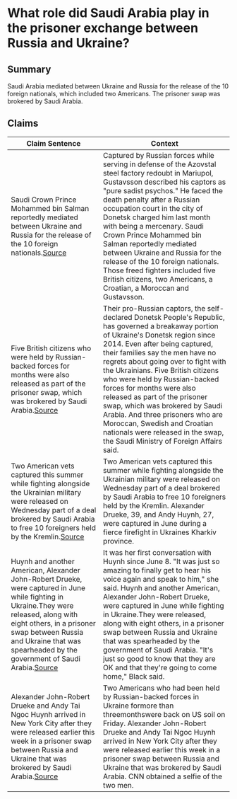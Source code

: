 # What role did Saudi Arabia play in the prisoner exchange between Russia and Ukraine?

## Summary
Saudi Arabia mediated between Ukraine and Russia for the release of the 10 foreign nationals, which included two Americans. The prisoner swap was brokered by Saudi Arabia.

## Claims
| Claim Sentence | Context |
|---|---|
|Saudi Crown Prince Mohammed bin Salman reportedly mediated between Ukraine and Russia for the release of the 10 foreign nationals.<a href="https://www.coffeeordie.com/ukrainian-pows-prisoners-war" target="_blank">Source</a>| Captured by Russian forces while serving in defense of the Azovstal steel factory redoubt in Mariupol, Gustavsson described his captors as "pure sadist psychos." He faced the death penalty after a Russian occupation court in the city of Donetsk charged him last month with being a mercenary. Saudi Crown Prince Mohammed bin Salman reportedly mediated between Ukraine and Russia for the release of the 10 foreign nationals. Those freed fighters included five British citizens, two Americans, a Croatian, a Moroccan and Gustavsson.|
|Five British citizens who were held by Russian-backed forces for months were also released as part of the prisoner swap, which was brokered by Saudi Arabia.<a href="https://www.cnn.com/europe/live-news/russia-ukraine-war-news-09-24-22/h_6d98d13e1b46c46ab22556d646c17287" target="_blank">Source</a>| Their pro-Russian captors, the self-declared Donetsk People's Republic, has governed a breakaway portion of Ukraine's Donetsk region since 2014. Even after being captured, their families say the men have no regrets about going over to fight with the Ukrainians. Five British citizens who were held by Russian-backed forces for months were also released as part of the prisoner swap, which was brokered by Saudi Arabia. And three prisoners who are Moroccan, Swedish and Croatian nationals were released in the swap, the Saudi Ministry of Foreign Affairs said.|
|Two American vets captured this summer while fighting alongside the Ukrainian military were released on Wednesday part of a deal brokered by Saudi Arabia to free 10 foreigners held by the Kremlin.<a href="https://nypost.com/2022/09/21/russia-frees-us-prisoners-of-war-after-saudi-mediation/" target="_blank">Source</a>| Two American vets captured this summer while fighting alongside the Ukrainian military were released on Wednesday part of a deal brokered by Saudi Arabia to free 10 foreigners held by the Kremlin. Alexander Drueke, 39, and Andy Huynh, 27, were captured in June during a fierce firefight in Ukraines Kharkiv province.|
|Huynh and another American, Alexander John-Robert Drueke, were captured in June while fighting in Ukraine.They were released, along with eight others, in a prisoner swap between Russia and Ukraine that was spearheaded by the government of Saudi Arabia.<a href="https://www.cnn.com/europe/live-news/russia-ukraine-war-news-09-21-22/h_c83a75febe02691c43ed6a21646b8130" target="_blank">Source</a>| It was her first conversation with Huynh since June 8. "It was just so amazing to finally get to hear his voice again and speak to him," she said. Huynh and another American, Alexander John-Robert Drueke, were captured in June while fighting in Ukraine.They were released, along with eight others, in a prisoner swap between Russia and Ukraine that was spearheaded by the government of Saudi Arabia. "It's just so good to know that they are OK and that they're going to come home," Black said.|
|Alexander John-Robert Drueke and Andy Tai Ngoc Huynh arrived in New York City after they were released earlier this week in a prisoner swap between Russia and Ukraine that was brokered by Saudi Arabia.<a href="https://www.cnn.com/europe/live-news/russia-ukraine-war-news-09-23-22/h_38b11d717816e5c7faa251a50c93d19d" target="_blank">Source</a>| Two Americans who had been held by Russian-backed forces in Ukraine formore than threemonthswere back on US soil on Friday. Alexander John-Robert Drueke and Andy Tai Ngoc Huynh arrived in New York City after they were released earlier this week in a prisoner swap between Russia and Ukraine that was brokered by Saudi Arabia. CNN obtained a selfie of the two men.|
